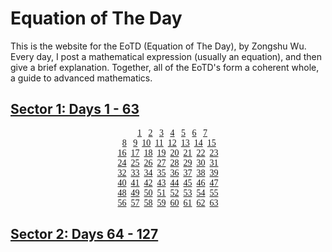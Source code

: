 # Equation of The Day

This is the website for the EoTD (Equation of The Day), by Zongshu Wu. Every day, I post a mathematical expression (usually an equation), and then give a brief explanation. Together, all of the EoTD's form a coherent whole, a guide to advanced mathematics.

## [Sector 1: Days 1 - 63](archive/0-63.md)

<center style="font-family: Menlo">
  &nbsp;&nbsp;&nbsp;&nbsp;<a href="archive/0-63/0001.html">1</a>
  &nbsp;&nbsp;<a href="archive/0-63/0002.html">2</a>
  &nbsp;&nbsp;<a href="archive/0-63/0003.html">3</a>
  &nbsp;&nbsp;<a href="archive/0-63/0004.html">4</a>
  &nbsp;&nbsp;<a href="archive/0-63/0005.html">5</a>
  &nbsp;&nbsp;<a href="archive/0-63/0006.html">6</a>
  &nbsp;&nbsp;<a href="archive/0-63/0007.html">7</a><br>
  &nbsp;<a href="archive/0-63/0008.html">8</a>
  &nbsp;&nbsp;<a href="archive/0-63/0009.html">9</a>
  &nbsp;<a href="archive/0-63/0010.html">10</a>
  &nbsp;<a href="archive/0-63/0011.html">11</a>
  &nbsp;<a href="archive/0-63/0012.html">12</a>
  &nbsp;<a href="archive/0-63/0013.html">13</a>
  &nbsp;<a href="archive/0-63/0014.html">14</a>
  &nbsp;<a href="archive/0-63/0015.html">15</a><br>
  <a href="archive/0-63/0016.html">16</a>
  &nbsp;<a href="archive/0-63/0017.html">17</a>
  &nbsp;<a href="archive/0-63/0018.html">18</a>
  &nbsp;<a href="archive/0-63/0019.html">19</a>
  &nbsp;<a href="archive/0-63/0020.html">20</a>
  &nbsp;<a href="archive/0-63/0021.html">21</a>
  &nbsp;<a href="archive/0-63/0022.html">22</a>
  &nbsp;<a href="archive/0-63/0023.html">23</a><br>
  <a href="archive/0-63/0024.html">24</a>
  &nbsp;<a href="archive/0-63/0025.html">25</a>
  &nbsp;<a href="archive/0-63/0026.html">26</a>
  &nbsp;<a href="archive/0-63/0027.html">27</a>
  &nbsp;<a href="archive/0-63/0028.html">28</a>
  &nbsp;<a href="archive/0-63/0029.html">29</a>
  &nbsp;<a href="archive/0-63/0030.html">30</a>
  &nbsp;<a href="archive/0-63/0031.html">31</a><br>
  <a href="archive/0-63/0032.html">32</a>
  &nbsp;<a href="archive/0-63/0033.html">33</a>
  &nbsp;<a href="archive/0-63/0034.html">34</a>
  &nbsp;<a href="archive/0-63/0035.html">35</a>
  &nbsp;<a href="archive/0-63/0036.html">36</a>
  &nbsp;<a href="archive/0-63/0037.html">37</a>
  &nbsp;<a href="archive/0-63/0038.html">38</a>
  &nbsp;<a href="archive/0-63/0039.html">39</a><br>
  <a href="archive/0-63/0040.html">40</a>
  &nbsp;<a href="archive/0-63/0041.html">41</a>
  &nbsp;<a href="archive/0-63/0042.html">42</a>
  &nbsp;<a href="archive/0-63/0043.html">43</a>
  &nbsp;<a href="archive/0-63/0044.html">44</a>
  &nbsp;<a href="archive/0-63/0045.html">45</a>
  &nbsp;<a href="archive/0-63/0046.html">46</a>
  &nbsp;<a href="archive/0-63/0047.html">47</a><br>
  <a href="archive/0-63/0048.html">48</a>
  &nbsp;<a href="archive/0-63/0049.html">49</a>
  &nbsp;<a href="archive/0-63/0050.html">50</a>
  &nbsp;<a href="archive/0-63/0051.html">51</a>
  &nbsp;<a href="archive/0-63/0052.html">52</a>
  &nbsp;<a href="archive/0-63/0053.html">53</a>
  &nbsp;<a href="archive/0-63/0054.html">54</a>
  &nbsp;<a href="archive/0-63/0055.html">55</a><br>
  <a href="archive/0-63/0056.html">56</a>
  &nbsp;<a href="archive/0-63/0057.html">57</a>
  &nbsp;<a href="archive/0-63/0058.html">58</a>
  &nbsp;<a href="archive/0-63/0059.html">59</a>
  &nbsp;<a href="archive/0-63/0060.html">60</a>
  &nbsp;<a href="archive/0-63/0061.html">61</a>
  &nbsp;<a href="archive/0-63/0062.html">62</a>
  &nbsp;<a href="archive/0-63/0063.html">63</a>
</center>

## [Sector 2: Days 64 - 127](archive/64-127.md)

<script data-goatcounter="https://zswu.goatcounter.com/count" async src="//gc.zgo.at/count.js"></script>
